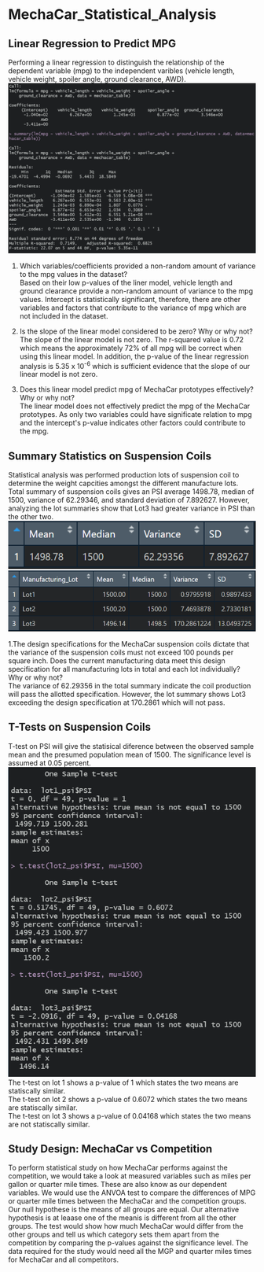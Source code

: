 # MechaCar_Statistical_Analysis  

## Linear Regression to Predict MPG   
Performing a linear regression to distinguish the relationship of the dependent variable (mpg) to the independent varibles (vehicle length, vehicle weight, spoiler angle, ground clearance, AWD).  
![Resources/linear_model.PNG](Resources/linear_model.PNG)    

1. Which variables/coefficients provided a non-random amount of variance to the mpg values in the dataset?  
Based on their low p-values of the liner model, vehicle length and ground clearance provide a non-random amount of variance to the mpg values. Intercept is statistically significant, therefore, there are other variables and factors that contribute to the variance of mpg which are not included in the dataset.  

2. Is the slope of the linear model considered to be zero? Why or why not?  
The slope of the linear model is not zero. The r-squared value is 0.72 which means the approximately 72% of all mpg will be correct when using this linear model. In addition, the p-value of the linear regression analysis is 5.35 x 10<sup>-6</sup> which is sufficient evidence that the slope of our linear model is not zero.  

3. Does this linear model predict mpg of MechaCar prototypes effectively? Why or why not?  
The linear model does not effectively predict the mpg of the MechaCar prototypes. As only two variables could have significate relation to mpg and the intercept's p-value indicates other factors could contribute to the mpg.  


## Summary Statistics on Suspension Coils  
Statistical analysis was performed production lots of suspension coil to determine the weight capcities amongst the different manufacture lots. Total summary of suspension coils gives an PSI average 1498.78, median of 1500, variance of 62.29346, and standard deviation of 7.892627. However, analyzing the lot summaries show that Lot3 had greater variance in PSI than the other two.
![Resources/total_summary.PNG](Resources/total_summary.PNG)   
![Resources/lot_summary.PNG](Resources/lot_summary.PNG)   

1.The design specifications for the MechaCar suspension coils dictate that the variance of the suspension coils must not exceed 100 pounds per square inch. Does the current manufacturing data meet this design specification for all manufacturing lots in total and each lot individually? Why or why not?  
The variance of 62.29356 in the total summary indicate the coil production will pass the allotted specification. However, the lot summary shows Lot3 exceeding the design specification at 170.2861 which will not pass.  


## T-Tests on Suspension Coils  
T-test on PSI will give the statisical diference between the observed sample mean and the presumed population mean of 1500. The significance level is assumed at 0.05 percent.  
![Resources/t_test.PNG](Resources/t_test.PNG)  
The t-test on lot 1 shows a p-value of 1 which states the two means are statiscally similar.  
The t-test on lot 2 shows a p-value of 0.6072 which states the two means are statiscally similar.  
The t-test on lot 3 shows a p-value of 0.04168 which states the two means are not statiscally similar.  


## Study Design: MechaCar vs Competition  
To perform statistical study on how MechaCar performs against the competition, we would take a look at measured variables such as miles per gallon or quarter mile times. These are also know as our dependent variables. We would use the ANVOA test to compare the differences of MPG or quarter mile times between the MechaCar and the competition groups. Our null hypothese is the means of all groups are equal. Our alternative hypothesis is at leaase one of the meanis is different from all the other groups. The test would show how much MechaCar would differ from the other groups and tell us which category sets them apart from the competition by comparing the p-values against the significance level. The data required for the study would need all the MGP and quarter miles times for MechaCar and all competitors.  
